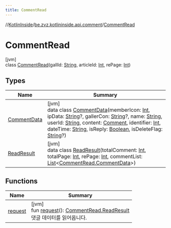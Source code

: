 ```yaml
---
title: CommentRead
---
```

//[KotlinInside](../../../index.html)/[be.zvz.kotlininside.api.comment](../index.html)/[CommentRead](index.html)



# CommentRead



[jvm]\
class [CommentRead](index.html)(gallId: [String](https://kotlinlang.org/api/latest/jvm/stdlib/kotlin/-string/index.html), articleId: [Int](https://kotlinlang.org/api/latest/jvm/stdlib/kotlin/-int/index.html), rePage: [Int](https://kotlinlang.org/api/latest/jvm/stdlib/kotlin/-int/index.html))



## Types


| Name | Summary |
|---|---|
| [CommentData](-comment-data/index.html) | [jvm]<br>data class [CommentData](-comment-data/index.html)(memberIcon: [Int](https://kotlinlang.org/api/latest/jvm/stdlib/kotlin/-int/index.html), ipData: [String](https://kotlinlang.org/api/latest/jvm/stdlib/kotlin/-string/index.html)?, gallerCon: [String](https://kotlinlang.org/api/latest/jvm/stdlib/kotlin/-string/index.html)?, name: [String](https://kotlinlang.org/api/latest/jvm/stdlib/kotlin/-string/index.html), userId: [String](https://kotlinlang.org/api/latest/jvm/stdlib/kotlin/-string/index.html), content: [Comment](../../be.zvz.kotlininside.api.type.comment/-comment/index.html), identifier: [Int](https://kotlinlang.org/api/latest/jvm/stdlib/kotlin/-int/index.html), dateTime: [String](https://kotlinlang.org/api/latest/jvm/stdlib/kotlin/-string/index.html), isReply: [Boolean](https://kotlinlang.org/api/latest/jvm/stdlib/kotlin/-boolean/index.html), isDeleteFlag: [String](https://kotlinlang.org/api/latest/jvm/stdlib/kotlin/-string/index.html)?) |
| [ReadResult](-read-result/index.html) | [jvm]<br>data class [ReadResult](-read-result/index.html)(totalComment: [Int](https://kotlinlang.org/api/latest/jvm/stdlib/kotlin/-int/index.html), totalPage: [Int](https://kotlinlang.org/api/latest/jvm/stdlib/kotlin/-int/index.html), rePage: [Int](https://kotlinlang.org/api/latest/jvm/stdlib/kotlin/-int/index.html), commentList: [List](https://kotlinlang.org/api/latest/jvm/stdlib/kotlin.collections/-list/index.html)&lt;[CommentRead.CommentData](-comment-data/index.html)&gt;) |


## Functions


| Name | Summary |
|---|---|
| [request](request.html) | [jvm]<br>fun [request](request.html)(): [CommentRead.ReadResult](-read-result/index.html)<br>댓글 데이터를 읽어옵니다. |

